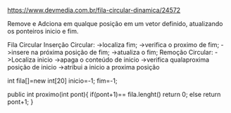 https://www.devmedia.com.br/fila-circular-dinamica/24572

Remove e Adciona em qualque posição em um vetor definido, atualizando os ponteiros inicio e fim.


Fila Circular
 Inserção Circular:
 ->localiza fim;
 ->verifica o proximo de fim;
 ->insere na próxima posição de fim;
 ->atualiza o fim;
  Remoção Circular:
  ->Localiza inicio
  ->apaga o conteúdo de inicio
  ->verifica qualaproxima posição de inicio
  ->atribui a inicio a proxima posição
  
int fila[]=new int[20]
inicio=-1;
fim=-1;

public int proximo(int pont){
  if(pont+1)== fila.lenght()
  return 0;
  else
    return pont+1;
 }
